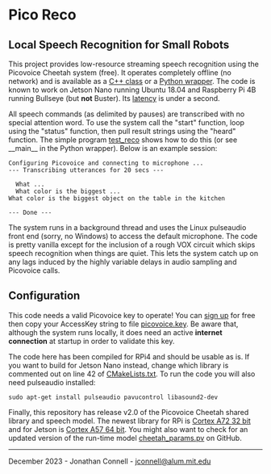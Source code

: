 # Pico Reco
## Local Speech Recognition for Small Robots

This project provides low-resource streaming speech recognition using the Picovoice Cheetah system (free). It operates completely offline (no network) and is available as a [C++ class](src/jhcPicoReco.cpp) or a [Python wrapper](pico_reco.py). The code is known to work on Jetson Nano running Ubuntu 18.04 and Raspberry Pi 4B running Bullseye (but **not** Buster). Its [latency](https://youtu.be/qWLANb0PmbM) is under a second.

All speech commands (as delimited by pauses) are transcribed with no special attention word. To use the system call the "start" function, loop using the "status" function, then pull result strings using the "heard" function. The simple program [test_reco](src/test_reco.cpp) shows how to do this (or see \_\_main\_\_ in the Python wrapper). Below is an example session:

    Configuring Picovoice and connecting to microphone ...
    --- Transcribing utterances for 20 secs ---
    
      What ...
      What color is the biggest ...
    What color is the biggest object on the table in the kitchen
    
    --- Done ---

The system runs in a background thread and uses the Linux pulseaudio front end (sorry, no Windows) to access the default microphone. The code is pretty vanilla except for the inclusion of a rough VOX circuit which skips speech recognition when things are quiet. This lets the system catch up on any lags induced by the highly variable delays in audio sampling and Picovoice calls.

## Configuration

This code needs a valid Picovoice key to operate! You can [sign up](https://console.picovoice.ai/signup) for free then copy your AccessKey string to file [picovoice.key](config/picovoice.key). Be aware that, although the system runs locally, it does need an active **internet connection** at startup in order to validate this key.

The code here has been compiled for RPi4 and should be usable as is. If you want to build for Jetson Nano instead, change which library is commented out on line 42 of [CMakeLists.txt](CMakeLists.txt). To run the code you will also need pulseaudio installed:

    sudo apt-get install pulseaudio pavucontrol libasound2-dev

Finally, this repository has release v2.0 of the Picovoice Cheetah shared library and speech model.
The newest library for RPi is [Cortex A72 32 bit](https://github.com/Picovoice/cheetah/tree/master/lib/raspberry-pi/cortex-a72) 
and for Jetson is [Cortex A57 64 bit](https://github.com/Picovoice/cheetah/tree/master/lib/jetson/cortex-a57-aarch64). 
You might also want to check for an updated version of the run-time model [cheetah_params.pv](https://github.com/Picovoice/cheetah/tree/master/lib/common) on GitHub.

---

December 2023 - Jonathan Connell - jconnell@alum.mit.edu